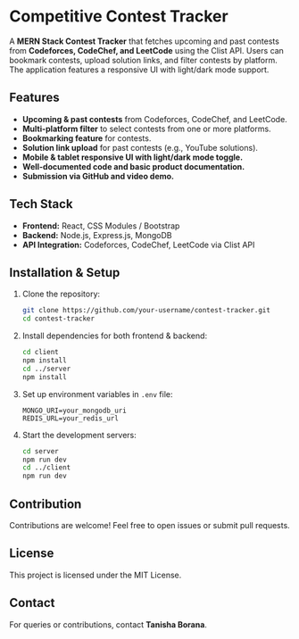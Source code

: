 # Competitive Contest Tracker

A **MERN Stack Contest Tracker** that fetches upcoming and past contests from **Codeforces, CodeChef, and LeetCode** using the Clist API. Users can bookmark contests, upload solution links, and filter contests by platform. The application features a responsive UI with light/dark mode support.

## Features
- **Upcoming & past contests** from Codeforces, CodeChef, and LeetCode.
- **Multi-platform filter** to select contests from one or more platforms.
- **Bookmarking feature** for contests.
- **Solution link upload** for past contests (e.g., YouTube solutions).
- **Mobile & tablet responsive UI with light/dark mode toggle.**
- **Well-documented code and basic product documentation.**
- **Submission via GitHub and video demo.**

## Tech Stack
- **Frontend:** React, CSS Modules / Bootstrap
- **Backend:** Node.js, Express.js, MongoDB
- **API Integration:** Codeforces, CodeChef, LeetCode via Clist API

## Installation & Setup
1. Clone the repository:
   ```sh
   git clone https://github.com/your-username/contest-tracker.git
   cd contest-tracker
   ```
2. Install dependencies for both frontend & backend:
   ```sh
   cd client
   npm install
   cd ../server
   npm install
   ```
3. Set up environment variables in `.env` file:
   ```env
   MONGO_URI=your_mongodb_uri
   REDIS_URL=your_redis_url
   ```
4. Start the development servers:
   ```sh
   cd server
   npm run dev
   cd ../client
   npm run dev
   ```

## Contribution
Contributions are welcome! Feel free to open issues or submit pull requests.

## License
This project is licensed under the MIT License.

## Contact
For queries or contributions, contact **Tanisha Borana**.

